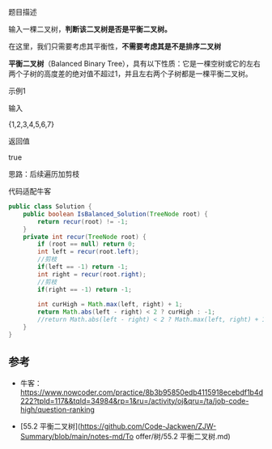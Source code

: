 题目描述

输入一棵二叉树，**判断该二叉树是否是平衡二叉树。**

在这里，我们只需要考虑其平衡性，**不需要考虑其是不是排序二叉树**

**平衡二叉树**（Balanced Binary Tree），具有以下性质：它是一棵空树或它的左右两个子树的高度差的绝对值不超过1，并且左右两个子树都是一棵平衡二叉树。



示例1

输入

{1,2,3,4,5,6,7}

返回值

true



思路：后续遍历加剪枝

代码适配牛客

````java
public class Solution {
    public boolean IsBalanced_Solution(TreeNode root) {
        return recur(root) != -1;
    }
    private int recur(TreeNode root) {
        if (root == null) return 0;
        int left = recur(root.left);
        //剪枝
        if(left == -1) return -1;
        int right = recur(root.right);
        //剪枝
        if(right == -1) return -1;
        
        int curHigh = Math.max(left, right) + 1;
        return Math.abs(left - right) < 2 ? curHigh : -1;
        //return Math.abs(left - right) < 2 ? Math.max(left, right) + 1 : -1;
    }
}
````



## 参考

- 牛客：https://www.nowcoder.com/practice/8b3b95850edb4115918ecebdf1b4d222?tpId=117&&tqId=34984&rp=1&ru=/activity/oj&qru=/ta/job-code-high/question-ranking

- [55.2 平衡二叉树](https://github.com/Code-Jackwen/ZJW-Summary/blob/main/notes-md/To offer/树/55.2 平衡二叉树.md)